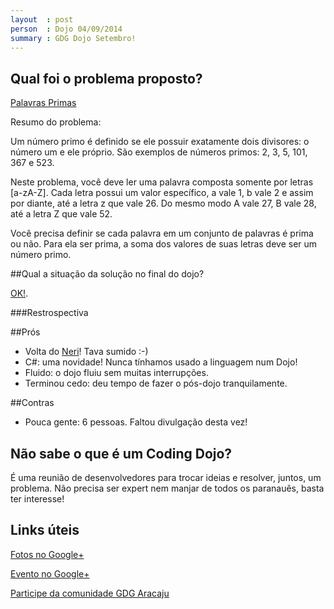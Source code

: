```yaml
---
layout  : post
person  : Dojo 04/09/2014
summary : GDG Dojo Setembro!
---
```


## Qual foi o problema proposto?

[Palavras Primas](http://dojopuzzles.com/problemas/exibe/palavras-primas/ "DojoPuzzles")

Resumo do problema: 

Um número primo é definido se ele possuir exatamente dois divisores: o número um e ele próprio. São exemplos de números primos: 2, 3, 5, 101, 367 e 523.

Neste problema, você deve ler uma palavra composta somente por letras [a-zA-Z]. Cada letra possui um valor específico, a vale 1, b vale 2 e assim por diante, até a letra z que vale 26. Do mesmo modo A vale 27, B vale 28, até a letra Z que vale 52.

Você precisa definir se cada palavra em um conjunto de palavras é prima ou não. Para ela ser prima, a soma dos valores de suas letras deve ser um número primo.

##Qual a situação da solução no final do dojo?

[OK!](https://github.com/dojo-se/PalavrasPrimas).

###Restrospectiva

##Prós

- Volta do [Neri](https://plus.google.com/117537154974102234941)! Tava sumido :-)
- C#: uma novidade! Nunca tínhamos usado a linguagem num Dojo!
- Fluido: o dojo fluiu sem muitas interrupções.
- Terminou cedo: deu tempo de fazer o pós-dojo tranquilamente.


##Contras

- Pouca gente: 6 pessoas. Faltou divulgação desta vez!

## Não sabe o que é um Coding Dojo?

É uma reunião de desenvolvedores para trocar ideias e resolver, juntos, um problema. Não precisa ser expert nem manjar de todos os paranauês, basta ter interesse!

## Links úteis

[Fotos no Google+](https://plus.google.com/events/gallery/cie1ahgpe5q0hi69jcirfh765fc)

[Evento no Google+](https://plus.google.com/events/cie1ahgpe5q0hi69jcirfh765fc)

[Participe da comunidade GDG Aracaju](http://www.gdgaracaju.com.br/p/participe.html)
